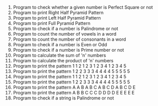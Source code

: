1) Program to check whether a given number is Perfect Square or not
2) Program to print Right Half Pyramid Pattern
3) Program to print Left Half Pyramid Pattern
4) Program to print Full Pyramid Pattern
5) Program to check if a number is Palindrome or not
6) Program to count the number of vowels in a word
7) Program to count the number of consonants in a word
8) Program to check if a number is Even or Odd
9) Program to check if a number is Prime number or not
10) Program to calculate the sum of 'n' numbers
11) Program to calculate the product of 'n' numbers
12) Program to print the pattern
    1
    1 2
    1 2 3
    1 2 3 4
    1 2 3 4 5
13) Program to print the pattern
    1
    2 2
    3 3 3
    4 4 4 4
    5 5 5 5 5
14) Program to print the pattern
    1
    1 2
    1 2 3
    1 2 3 4
    1 2 3 4 5
13) Program to print the pattern
    1
    2 2
    3 3 3
    4 4 4 4
    5 5 5 5 5
14) Program to print the pattern
    A
    A B
    A B C
    A B C D
    A B C D E
15) Program to print the pattern
    A
    B B
    C C C
    D D D D
    E E E E E 
16)  Program to check if a string is Palindrome or not
